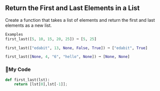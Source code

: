 ## Return the First and Last Elements in a List
Create a function that takes a list of elements and return the first and last elements as a new list.
```python
Examples
first_last([5, 10, 15, 20, 25]) ➞ [5, 25]

first_last(["edabit", 13, None, False, True]) ➞ ["edabit", True]

first_last([None, 4, "6", "hello", None]) ➞ [None, None]
```
### :rice:My Code
```python
def first_last(lst):
	return [lst[0],lst[-1]];
```
